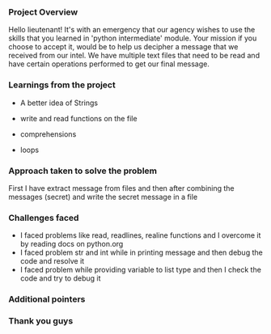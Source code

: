 ### Project Overview

 Hello lieutenant! It's with an emergency that our agency wishes to use the skills that you learned in 'python intermediate' module. Your mission if you choose to accept it, would be to help us decipher a message that we received from our intel. We have multiple text files that need to be read and have certain operations performed to get our final message.


### Learnings from the project

 - A better idea of Strings

- write and read functions on the file

- comprehensions

- loops


### Approach taken to solve the problem

 First I have extract message from files and then after combining the messages (secret) and write the secret message in a file


### Challenges faced

 - I faced problems like read, readlines, realine functions and I overcome it by reading docs on python.org
- I faced problem str and int while in printing message and then debug the code and resolve it
- I faced problem while providing variable to list type and then I check the code and try to debug it


### Additional pointers

 ### Thank you guys


